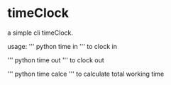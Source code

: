 # timeClock

a simple cli timeClock.

usage:
'''
python time in
'''
to clock in

'''
python time out
'''
to clock out

'''
python time calce
'''
to calculate total working time

